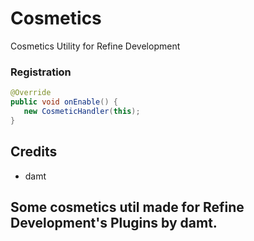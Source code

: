 # Cosmetics
Cosmetics Utility for Refine Development

### Registration

```java
@Override
public void onEnable() {
   new CosmeticHandler(this);
}
```

## Credits

- damt

## Some cosmetics util made for Refine Development's Plugins by damt.
